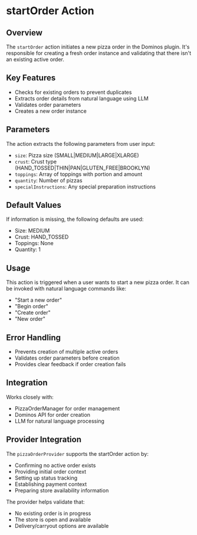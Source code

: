 # startOrder Action

## Overview
The `startOrder` action initiates a new pizza order in the Dominos plugin. It's responsible for creating a fresh order instance and validating that there isn't an existing active order.

## Key Features
- Checks for existing orders to prevent duplicates
- Extracts order details from natural language using LLM
- Validates order parameters
- Creates a new order instance

## Parameters
The action extracts the following parameters from user input:
- `size`: Pizza size (SMALL|MEDIUM|LARGE|XLARGE)
- `crust`: Crust type (HAND_TOSSED|THIN|PAN|GLUTEN_FREE|BROOKLYN)
- `toppings`: Array of toppings with portion and amount
- `quantity`: Number of pizzas
- `specialInstructions`: Any special preparation instructions

## Default Values
If information is missing, the following defaults are used:
- Size: MEDIUM
- Crust: HAND_TOSSED
- Toppings: None
- Quantity: 1

## Usage
This action is triggered when a user wants to start a new pizza order. It can be invoked with natural language commands like:
- "Start a new order"
- "Begin order"
- "Create order"
- "New order"

## Error Handling
- Prevents creation of multiple active orders
- Validates order parameters before creation
- Provides clear feedback if order creation fails

## Integration
Works closely with:
- PizzaOrderManager for order management
- Dominos API for order creation
- LLM for natural language processing

## Provider Integration
The `pizzaOrderProvider` supports the startOrder action by:
- Confirming no active order exists
- Providing initial order context
- Setting up status tracking
- Establishing payment context
- Preparing store availability information

The provider helps validate that:
- No existing order is in progress
- The store is open and available
- Delivery/carryout options are available
